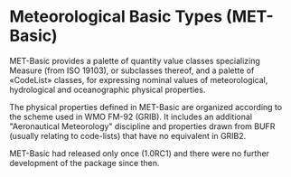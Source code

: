 # Meteorological Basic Types (MET-Basic)
MET-Basic provides a palette of quantity value classes specializing Measure (from ISO 19103), or subclasses thereof, and a palette of «CodeList» classes, for expressing nominal values of meteorological, hydrological and oceanographic physical properties.

The physical properties defined in MET-Basic are organized according to the scheme used in WMO FM-92 (GRIB).  It includes an additional "Aeronautical Meteorology" discipline and properties drawn from BUFR (usually relating to code-lists) that have no equivalent in GRIB2.

MET-Basic had released only once (1.0RC1) and there were no further development of the package since then. 
